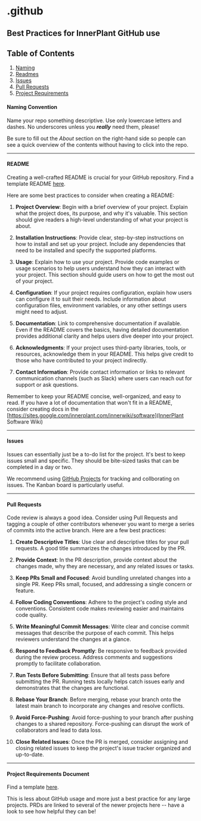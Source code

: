 # .github
## Best Practices for InnerPlant GitHub use

## Table of Contents

1. [Naming](#Naming-Convention)
2. [Readmes](#README)
3. [Issues](#ISSUES)
4. [Pull Requests](#Pull-Requests)
5. [Project Requirements](#Project-Requirements)

#### Naming Convention

Name your repo something descriptive. Use only lowercase letters and dashes. No underscores unless you ***really*** need them, please!

Be sure to fill out the *About* section on the right-hand side so people can see a quick overview of the contents without having to click into the repo.

---

#### README

Creating a well-crafted README is crucial for your GitHub repository. Find a template README [here](https://github.com/InnerPlant/.github/blob/main/readme-template.md).

Here are some best practices to consider when creating a README:

1. **Project Overview**: Begin with a brief overview of your project. Explain what the project does, its purpose, and why it's valuable. This section should give readers a high-level understanding of what your project is about.

2. **Installation Instructions**: Provide clear, step-by-step instructions on how to install and set up your project. Include any dependencies that need to be installed and specify the supported platforms.

3. **Usage**: Explain how to use your project. Provide code examples or usage scenarios to help users understand how they can interact with your project. This section should guide users on how to get the most out of your project.

4. **Configuration**: If your project requires configuration, explain how users can configure it to suit their needs. Include information about configuration files, environment variables, or any other settings users might need to adjust.

5. **Documentation**: Link to comprehensive documentation if available. Even if the README covers the basics, having detailed documentation provides additional clarity and helps users dive deeper into your project.

6. **Acknowledgments**: If your project uses third-party libraries, tools, or resources, acknowledge them in your README. This helps give credit to those who have contributed to your project indirectly.

7. **Contact Information**: Provide contact information or links to relevant communication channels (such as Slack) where users can reach out for support or ask questions.

Remember to keep your README concise, well-organized, and easy to read. If you have a lot of documentation that won't fit in a README, consider creating docs in the [https://sites.google.com/innerplant.com/innerwiki/software](InnerPlant Software Wiki)

---

#### Issues

Issues can essentially just be a to-do list for the project. It's best to keep issues small and specific. They should be bite-sized tasks that can be completed in a day or two.

We recommend using [GitHub Projects](https://docs.github.com/en/issues/planning-and-tracking-with-projects/learning-about-projects/about-projects) for tracking and collborating on issues. The Kanban board is particularly useful.

---

#### Pull Requests

Code review is always a good idea. Consider using Pull Requests and tagging a couple of other contributors whenever you want to merge a series of commits into the active branch. Here are a few best practices:

1. **Create Descriptive Titles**: Use clear and descriptive titles for your pull requests. A good title summarizes the changes introduced by the PR.

2. **Provide Context**: In the PR description, provide context about the changes made, why they are necessary, and any related issues or tasks.

3. **Keep PRs Small and Focused**: Avoid bundling unrelated changes into a single PR. Keep PRs small, focused, and addressing a single concern or feature.

4. **Follow Coding Conventions**: Adhere to the project's coding style and conventions. Consistent code makes reviewing easier and maintains code quality.

5. **Write Meaningful Commit Messages**: Write clear and concise commit messages that describe the purpose of each commit. This helps reviewers understand the changes at a glance.

6. **Respond to Feedback Promptly**: Be responsive to feedback provided during the review process. Address comments and suggestions promptly to facilitate collaboration.

7. **Run Tests Before Submitting**: Ensure that all tests pass before submitting the PR. Running tests locally helps catch issues early and demonstrates that the changes are functional.

8. **Rebase Your Branch**: Before merging, rebase your branch onto the latest main branch to incorporate any changes and resolve conflicts.

9. **Avoid Force-Pushing**: Avoid force-pushing to your branch after pushing changes to a shared repository. Force-pushing can disrupt the work of collaborators and lead to data loss.

10. **Close Related Issues**: Once the PR is merged, consider assigning and closing related issues to keep the project's issue tracker organized and up-to-date. 

---

#### Project Requirements Document

Find a template [here](https://docs.google.com/document/d/16rlG2PMNmhj8rH4q4BryuydS9yjCwQJGWo11tVci-AU/edit).

This is less about GitHub usage and more just a best practice for any large projects. PRDs are linked to several of the newer projects here -- have a look to see how helpful they can be!
